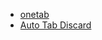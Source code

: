 - [onetab](https://addons.mozilla.org/en-US/firefox/addon/onetab/)
- [Auto Tab Discard](https://addons.mozilla.org/en-US/firefox/addon/auto-tab-discard/?src=search)
